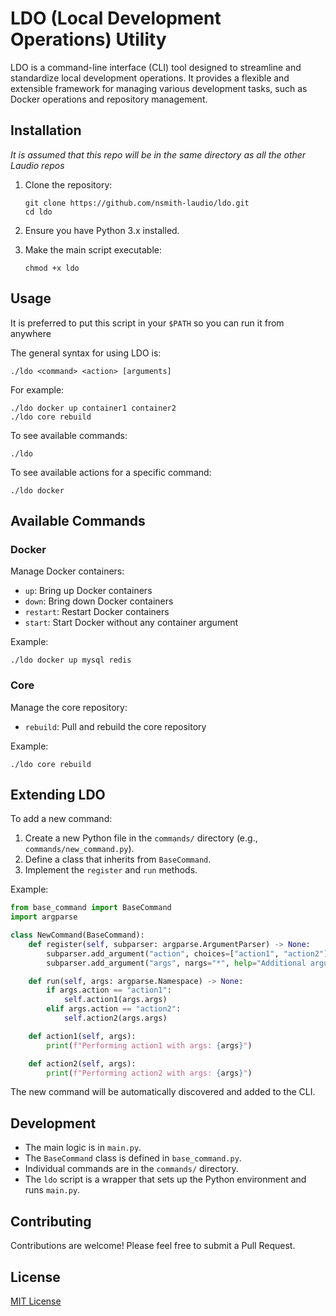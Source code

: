 # LDO (Local Development Operations) Utility

LDO is a command-line interface (CLI) tool designed to streamline and standardize local development operations. It provides a flexible and extensible framework for managing various development tasks, such as Docker operations and repository management.

## Installation

*It is assumed that this repo will be in the same directory as all the other Laudio repos*

1. Clone the repository:
   ```
   git clone https://github.com/nsmith-laudio/ldo.git
   cd ldo
   ```

2. Ensure you have Python 3.x installed.

3. Make the main script executable:
   ```
   chmod +x ldo
   ```

## Usage

It is preferred to put this script in your `$PATH` so you can run it from anywhere

The general syntax for using LDO is:

```
./ldo <command> <action> [arguments]
```

For example:

```
./ldo docker up container1 container2
./ldo core rebuild
```

To see available commands:

```
./ldo
```

To see available actions for a specific command:

```
./ldo docker
```

## Available Commands

### Docker

Manage Docker containers:

- `up`: Bring up Docker containers
- `down`: Bring down Docker containers
- `restart`: Restart Docker containers
- `start`: Start Docker without any container argument

Example:
```
./ldo docker up mysql redis
```

### Core

Manage the core repository:

- `rebuild`: Pull and rebuild the core repository

Example:
```
./ldo core rebuild
```

## Extending LDO

To add a new command:

1. Create a new Python file in the `commands/` directory (e.g., `commands/new_command.py`).
2. Define a class that inherits from `BaseCommand`.
3. Implement the `register` and `run` methods.

Example:

```python
from base_command import BaseCommand
import argparse

class NewCommand(BaseCommand):
    def register(self, subparser: argparse.ArgumentParser) -> None:
        subparser.add_argument("action", choices=["action1", "action2"], help="Action to perform")
        subparser.add_argument("args", nargs="*", help="Additional arguments")

    def run(self, args: argparse.Namespace) -> None:
        if args.action == "action1":
            self.action1(args.args)
        elif args.action == "action2":
            self.action2(args.args)

    def action1(self, args):
        print(f"Performing action1 with args: {args}")

    def action2(self, args):
        print(f"Performing action2 with args: {args}")
```

The new command will be automatically discovered and added to the CLI.

## Development

- The main logic is in `main.py`.
- The `BaseCommand` class is defined in `base_command.py`.
- Individual commands are in the `commands/` directory.
- The `ldo` script is a wrapper that sets up the Python environment and runs `main.py`.

## Contributing

Contributions are welcome! Please feel free to submit a Pull Request.

## License

[MIT License](LICENSE)
